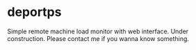 # deportps
Simple remote machine load monitor with web interface.
Under construction. Please contact me if you wanna know something.
